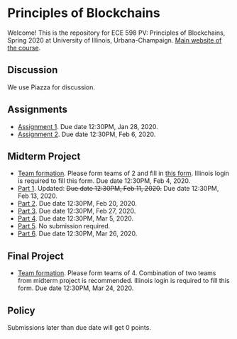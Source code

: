 # Principles of Blockchains

Welcome! This is the repository for ECE 598 PV: Principles of Blockchains, Spring 2020 at University of Illinois, Urbana-Champaign. [Main website of the course](https://courses.grainger.illinois.edu/ece598pv/sp2020/).

## Discussion
We use Piazza for discussion.

## Assignments

- [Assignment 1](Assignment1). Due date 12:30PM, Jan 28, 2020.
- [Assignment 2](Assignment2). Due date 12:30PM, Feb 6, 2020.

## Midterm Project

- [Team formation](https://forms.gle/e4UXyXrHUJfancqS6). Please form teams of 2 and fill in [this form](https://forms.gle/e4UXyXrHUJfancqS6). Illinois login is required to fill this form. Due date 12:30PM, Feb 4, 2020.
- [Part 1](MidtermProject1). Updated: ~~Due date 12:30PM, Feb 11, 2020.~~ Due date 12:30PM, Feb 13, 2020.
- [Part 2](MidtermProject2). Due date 12:30PM, Feb 20, 2020.
- [Part 3](MidtermProject3). Due date 12:30PM, Feb 27, 2020.
- [Part 4](MidtermProject4). Due date 12:30PM, Mar 5, 2020.
- [Part 5](MidtermProject5). No submission required.
- [Part 6](MidtermProject6). Due date 12:30PM, Mar 26, 2020.

## Final Project
- [Team formation](https://forms.gle/4xMyhubpTPCVmF3f8). Please form teams of 4. Combination of two teams from midterm project is recommended. Illinois login is required to fill this form. Due date 12:30PM, Mar 24, 2020.

## Policy
Submissions later than due date will get 0 points.
